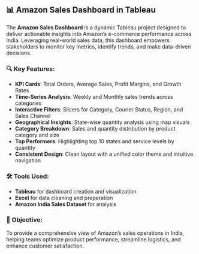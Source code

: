 ## 📊 Amazon Sales Dashboard in Tableau

The **Amazon Sales Dashboard** is a dynamic Tableau project designed to deliver actionable insights into Amazon’s e-commerce performance across India. Leveraging real-world sales data, this dashboard empowers stakeholders to monitor key metrics, identify trends, and make data-driven decisions.

### 🔍 Key Features:
- **KPI Cards**: Total Orders, Average Sales, Profit Margins, and Growth Rates
- **Time-Series Analysis**: Weekly and Monthly sales trends across categories
- **Interactive Filters**: Slicers for Category, Courier Status, Region, and Sales Channel
- **Geographical Insights**: State-wise quantity analysis using map visuals
- **Category Breakdown**: Sales and quantity distribution by product category and size
- **Top Performers**: Highlighting top 10 states and service levels by quantity
- **Consistent Design**: Clean layout with a unified color theme and intuitive navigation

### 🛠️ Tools Used:
- **Tableau** for dashboard creation and visualization
- **Excel** for data cleaning and preparation
- **Amazon India Sales Dataset** for analysis

### 🎯 Objective:
To provide a comprehensive view of Amazon’s sales operations in India, helping teams optimize product performance, streamline logistics, and enhance customer satisfaction.
